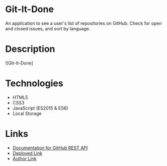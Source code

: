 # Git-It-Done
An application to see a user's list of repositories on GitHub. Check for open and closed issues, and sort by language.

# Description
![Git-It-Done]

# Technologies
* HTML5
* CSS3
* JavaScript (ES2015 & ES6)
* Local Storage

# Links
* [Documentation for GitHub REST API](https://docs.github.com/en/rest?apiVersion=2022-11-28)
* [Deployed Link](https://alu1868.github.io/git-it-done/)
* [Author Link](https://github.com/alu1868)